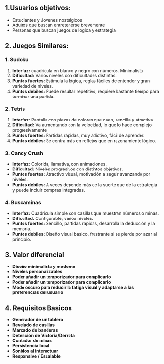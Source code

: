 ## 1.Usuarios objetivos:
- Estudiantes y Jovenes nostalgicos
- Adultos que buscan entretenerse brevemente
- Personas que buscan juegos de logica y estrategia

## 2. Juegos Similares:
### 1. Sudoku
1. **Interfaz:** cuadricula en blanco y negro con números. Minimalista
2. **Dificultad:** Varios niveles con dificultades distintas.
3. **Puntos fuertes:** Estimula la lógica, reglas fáciles de entender y gran variedad de niveles.
4. **Puntos debiles:** Puede resultar repetitivo, requiere bastante tiempo para terminar una partida.


### 2. Tetris
1. **Interfaz:** Pantalla con piezas de colores que caen, sencilla y atractiva.
2. **Dificultad:** Va aumentando con la velocidad, lo que lo hace complejo progresivamente.
3. **Puntos fuertes:** Partidas rápidas, muy adictivo, fácil de aprender.
4. **Puntos débiles:** Se centra más en reflejos que en razonamiento lógico.

### 3. Candy Crush
- **Interfaz:** Colorida, llamativa, con animaciones.
- **Dificultad:** Niveles progresivos con distintos objetivos.
- **Puntos fuertes:** Atractivo visual, motivación a seguir avanzando por niveles.
- **Puntos debiles:** A veces depende más de la suerte que de la estrategia y puede incluir compras integradas.


### 4. Buscaminas
- **Interfaz:** Cuadricula simple con casillas que muestran números o minas.
- **Dificultad:** Configurable, varios niveles.
- **Puntos fuertes:** Sencillo, partidas rapidas, desarrolla la deducción y la memoria.
- **Puntos debiles:** Diseño visual basico, frustrante si se pierde por azar al principio.

## 3. Valor diferencial
- **Diseño minimalista y moderno**
- **Niveles personalizables**
- **Poder añadir un temporizador para complicarlo**
- **Poder añadir un temporizador para complicarlo**
- **Modo oscuro para reducir la fatiga visual y adaptarse a las preferencias del usuario**

## 4. Requisitos Basicos
- **Generador de un tablero**
- **Revelado de casillas**
- **Marcado de banderas**
- **Detención de Victoria/Derrota**
- **Contador de minas**
- **Persistencia local**
- **Sonidos al interactuar**
- **Responsive / Escalable**










